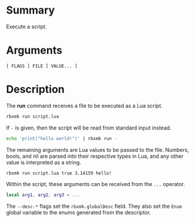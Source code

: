 # Summary
Execute a script.

# Arguments
	[ FLAGS ] FILE [ VALUE... ]

# Description
The **run** command receives a file to be executed as a Lua script.

```bash
rbxmk run script.lua
```

If `-` is given, then the script will be read from standard input instead.

```bash
echo 'print("hello world!")' | rbxmk run -
```

The remaining arguments are Lua values to be passed to the file. Numbers, bools,
and nil are parsed into their respective types in Lua, and any other value is
interpreted as a string.

```bash
rbxmk run script.lua true 3.14159 hello!
```

Within the script, these arguments can be received from the `...` operator.

```lua
local arg1, arg2, arg3 = ...
```

The `--desc-*` flags set the `rbxmk.globalDesc` field. They also set the `Enum`
global variable to the enums generated from the descriptor.
